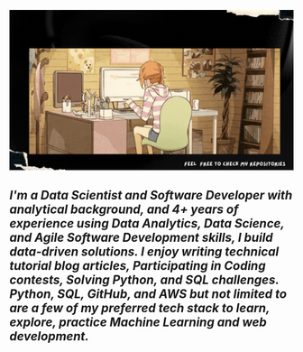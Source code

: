 ![Bhanu's GitHub profile README.md welcome banner image](https://github.com/norib016/norib016/blob/main/handdrawn.gif "Welcome to my GitHub")
## _I'm a Data Scientist and Software Developer with analytical background, and 4+ years of experience using Data Analytics, Data Science, and Agile Software Development skills, I build data-driven solutions. I enjoy writing technical tutorial blog articles, Participating in Coding contests, Solving Python, and SQL challenges. Python, SQL, GitHub, and AWS but not limited to are a few of my preferred tech stack to learn, explore, practice Machine Learning and web development._
          
